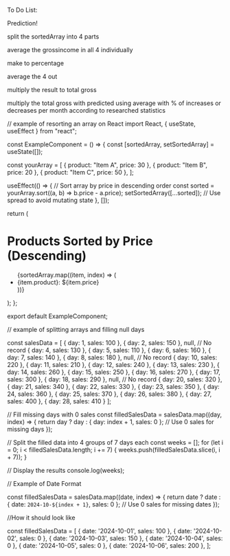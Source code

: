 To Do List:

Prediction!

split the sortedArray into 4 parts

average the grossincome in all 4 individually

make to percentage

average the 4 out

multiply the result to total gross

multiply the total gross with predicted using average with % of increases or decreases per month according to researched statistics

// example of resorting an array on React
import React, { useState, useEffect } from "react";

const ExampleComponent = () => {
const [sortedArray, setSortedArray] = useState([]);

const yourArray = [
{ product: "Item A", price: 30 },
{ product: "Item B", price: 20 },
{ product: "Item C", price: 50 },
];

useEffect(() => {
// Sort array by price in descending order
const sorted = yourArray.sort((a, b) => b.price - a.price);
setSortedArray([...sorted]); // Use spread to avoid mutating state
}, []);

return (

<div>
<h1>Products Sorted by Price (Descending)</h1>
<ul>
{sortedArray.map((item, index) => (
<li key={index}>
{item.product}: ${item.price}
</li>
))}
</ul>
</div>
);
};

export default ExampleComponent;

// example of splitting arrays and filling null days

const salesData = [
{ day: 1, sales: 100 },
{ day: 2, sales: 150 },
null, // No record
{ day: 4, sales: 130 },
{ day: 5, sales: 110 },
{ day: 6, sales: 160 },
{ day: 7, sales: 140 },
{ day: 8, sales: 180 },
null, // No record
{ day: 10, sales: 220 },
{ day: 11, sales: 210 },
{ day: 12, sales: 240 },
{ day: 13, sales: 230 },
{ day: 14, sales: 260 },
{ day: 15, sales: 250 },
{ day: 16, sales: 270 },
{ day: 17, sales: 300 },
{ day: 18, sales: 290 },
null, // No record
{ day: 20, sales: 320 },
{ day: 21, sales: 340 },
{ day: 22, sales: 330 },
{ day: 23, sales: 350 },
{ day: 24, sales: 360 },
{ day: 25, sales: 370 },
{ day: 26, sales: 380 },
{ day: 27, sales: 400 },
{ day: 28, sales: 410 }
];

// Fill missing days with 0 sales
const filledSalesData = salesData.map((day, index) => {
return day ? day : { day: index + 1, sales: 0 }; // Use 0 sales for missing days
});

// Split the filled data into 4 groups of 7 days each
const weeks = [];
for (let i = 0; i < filledSalesData.length; i += 7) {
weeks.push(filledSalesData.slice(i, i + 7));
}

// Display the results
console.log(weeks);

// Example of Date Format

const filledSalesData = salesData.map((date, index) => {
return date ? date : { date: `2024-10-${index + 1}`, sales: 0 }; // Use 0 sales for missing dates
});

//How it should look like

const filledSalesData = [
{ date: '2024-10-01', sales: 100 },
{ date: '2024-10-02', sales: 0 },
{ date: '2024-10-03', sales: 150 },
{ date: '2024-10-04', sales: 0 },
{ date: '2024-10-05', sales: 0 },
{ date: '2024-10-06', sales: 200 },
];
